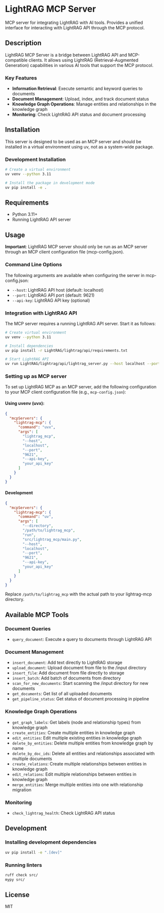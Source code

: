 # LightRAG MCP Server

MCP server for integrating LightRAG with AI tools. Provides a unified interface for interacting with LightRAG API through the MCP protocol.

## Description

LightRAG MCP Server is a bridge between LightRAG API and MCP-compatible clients. It allows using LightRAG (Retrieval-Augmented Generation) capabilities in various AI tools that support the MCP protocol.

### Key Features

- **Information Retrieval**: Execute semantic and keyword queries to documents
- **Document Management**: Upload, index, and track document status
- **Knowledge Graph Operations**: Manage entities and relationships in the knowledge graph
- **Monitoring**: Check LightRAG API status and document processing

## Installation

This server is designed to be used as an MCP server and should be installed in a virtual environment using uv, not as a system-wide package.

### Development Installation

```bash
# Create a virtual environment
uv venv --python 3.11

# Install the package in development mode
uv pip install -e .
```

## Requirements

- Python 3.11+
- Running LightRAG API server

## Usage

**Important**: LightRAG MCP server should only be run as an MCP server through an MCP client configuration file (mcp-config.json).

### Command Line Options

The following arguments are available when configuring the server in mcp-config.json:

- `--host`: LightRAG API host (default: localhost)
- `--port`: LightRAG API port (default: 9621)
- `--api-key`: LightRAG API key (optional)

### Integration with LightRAG API

The MCP server requires a running LightRAG API server. Start it as follows:

```bash
# Create virtual environment
uv venv --python 3.11

# Install dependencies
uv pip install -r LightRAG/lightrag/api/requirements.txt

# Start LightRAG API
uv run LightRAG/lightrag/api/lightrag_server.py --host localhost --port 9621 --working-dir ./rag_storage --input-dir ./input --llm-binding openai --embedding-binding openai --log-level DEBUG
```

### Setting up as MCP server

To set up LightRAG MCP as an MCP server, add the following configuration to your MCP client configuration file (e.g., `mcp-config.json`):

#### Using uvenv (uvx):

```json
{
  "mcpServers": {
    "lightrag-mcp": {
      "command": "uvx",
      "args": [
        "lightrag_mcp",
        "--host",
        "localhost",
        "--port",
        "9621",
        "--api-key",
        "your_api_key"
      ]
    }
  }
}
```

#### Development

```json
{
  "mcpServers": {
    "lightrag-mcp": {
      "command": "uv",
      "args": [
        "--directory",
        "/path/to/lightrag_mcp",
        "run",
        "src/lightrag_mcp/main.py",
        "--host",
        "localhost",
        "--port",
        "9621",
        "--api-key",
        "your_api_key"
      ]
    }
  }
}
```

Replace `/path/to/lightrag_mcp` with the actual path to your lightrag-mcp directory.

## Available MCP Tools

### Document Queries
- `query_document`: Execute a query to documents through LightRAG API

### Document Management
- `insert_document`: Add text directly to LightRAG storage
- `upload_document`: Upload document from file to the /input directory
- `insert_file`: Add document from file directly to storage
- `insert_batch`: Add batch of documents from directory
- `scan_for_new_documents`: Start scanning the /input directory for new documents
- `get_documents`: Get list of all uploaded documents
- `get_pipeline_status`: Get status of document processing in pipeline

### Knowledge Graph Operations
- `get_graph_labels`: Get labels (node and relationship types) from knowledge graph
- `create_entities`: Create multiple entities in knowledge graph
- `edit_entities`: Edit multiple existing entities in knowledge graph
- `delete_by_entities`: Delete multiple entities from knowledge graph by name
- `delete_by_doc_ids`: Delete all entities and relationships associated with multiple documents
- `create_relations`: Create multiple relationships between entities in knowledge graph
- `edit_relations`: Edit multiple relationships between entities in knowledge graph
- `merge_entities`: Merge multiple entities into one with relationship migration

### Monitoring
- `check_lightrag_health`: Check LightRAG API status

## Development

### Installing development dependencies

```bash
uv pip install -e ".[dev]"
```

### Running linters

```bash
ruff check src/
mypy src/
```

## License

MIT
